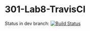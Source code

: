 # 301-Lab8-TravisCI

Status in dev branch: [![Build Status](https://travis-ci.com/mxiuwang/301TravisDemo.svg?branch=main)](https://travis-ci.com/mxiuwang/301TravisDemo)
